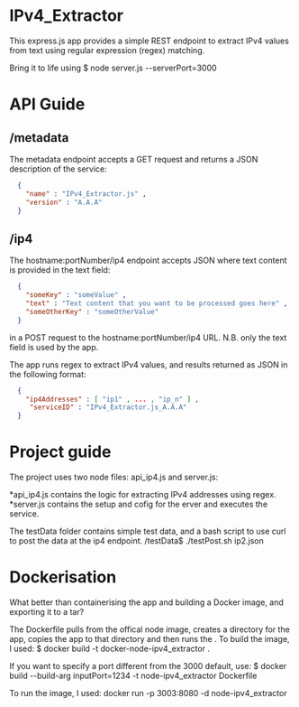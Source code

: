 IPv4_Extractor
==============

This express.js app provides a simple REST endpoint to extract IPv4 values from text using regular expression (regex) matching.

Bring it to life using <path to app>$ node server.js --serverPort=3000

API Guide
=========

/metadata
---------
The metadata endpoint accepts a GET request and returns a JSON description of the service:
```json
  {
    "name" : "IPv4_Extractor.js" ,
    "version" : "A.A.A"
  }
```

/ip4
-----

The hostname:portNumber/ip4 endpoint accepts JSON where text content is provided in the text field:
```json
  {
    "someKey" : "someValue" ,
    "text" : "Text content that you want to be processed goes here" ,
    "someOtherKey" : "someOtherValue"
  }
```
in a POST request to the hostname:portNumber/ip4 URL.  N.B. only the text field is used by the app.

The app runs regex to extract IPv4 values, and results returned as JSON in the following format:
```json
  {
    "ip4Addresses" : [ "ip1" , ... , "ip_n" ] ,
     "serviceID" : "IPv4_Extractor.js_A.A.A"
  }
```

Project guide
=============

The project uses two node files: api_ip4.js and server.js:

*api_ip4.js contains the logic for extracting IPv4 addresses using regex.
*server.js contains the setup and cofig for the erver and executes the service.
 
The testData folder contains simple test data, and a bash script to use curl to post the data at the ip4 endpoint.
<path to app>/testData$ ./testPost.sh ip2.json

Dockerisation
=============
What better than containerising the app and building a Docker image, and exporting it to a tar?

The Dockerfile pulls from the offical node image, creates a directory for the app, copies the app to that directory and then runs the .
To build the image, I used:
    <path to app>$ docker build -t docker-node-ipv4_extractor .

If you want to specify a port different from the 3000 default, use:
    <path to app>$ docker build --build-arg inputPort=1234 -t node-ipv4_extractor Dockerfile

To run the image, I used:
    docker run -p 3003:8080 -d node-ipv4_extractor


